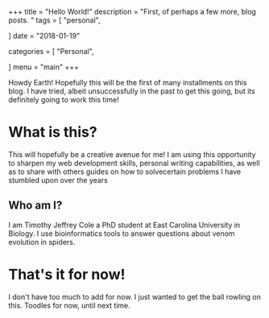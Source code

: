 +++
title = "Hello World!"
description = "First, of perhaps a few more, blog posts. "
tags = [
    "personal",
    
]
date = "2018-01-19"

categories = [
    "Personal",
    
]
menu = "main"
+++


Howdy Earth! Hopefully this will be the first of many installments on this blog. I have tried, albeit unsuccessfully in the past to get this going, but its definitely going to work this time! 

<!--more-->

# What is this?


This will hopefully be a creative avenue for me! I am using this opportunity to sharpen my web development skills, personal writing capabilities, as well as to share with others guides on how to solvecertain problems I have stumbled upon over the years


## Who am I?

I am Timothy Jeffrey Cole  a PhD student at East Carolina University in Biology. I use bioinformatics tools to answer questions about venom evolution in spiders. 

# That's it for now!

I don't have too much to add for now. I just wanted to get the ball rowling on this. Toodles for now, until next time. 


